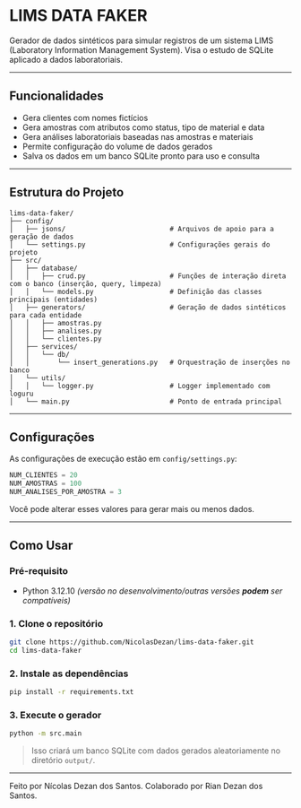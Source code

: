 # LIMS DATA FAKER

Gerador de dados sintéticos para simular registros de um sistema LIMS (Laboratory Information Management System). Visa o estudo de SQLite aplicado a dados laboratoriais.

---

## Funcionalidades

- Gera clientes com nomes fictícios
- Gera amostras com atributos como status, tipo de material e data
- Gera análises laboratoriais baseadas nas amostras e materiais
- Permite configuração do volume de dados gerados
- Salva os dados em um banco SQLite pronto para uso e consulta


---

## Estrutura do Projeto


```
lims-data-faker/
├── config/
│   ├── jsons/                          # Arquivos de apoio para a geração de dados
│   └── settings.py                     # Configurações gerais do projeto
├── src/
│   ├── database/
│   │   ├── crud.py                     # Funções de interação direta com o banco (inserção, query, limpeza)
│   │   └── models.py                   # Definição das classes principais (entidades)
│   ├── generators/                     # Geração de dados sintéticos para cada entidade
│   │   ├── amostras.py
│   │   ├── analises.py
│   │   └── clientes.py
│   ├── services/
│   │   └── db/
│   │       └── insert_generations.py   # Orquestração de inserções no banco
│   └── utils/
│   │   └── logger.py                   # Logger implementado com loguru
│   └── main.py                         # Ponto de entrada principal
```

---

## Configurações

As configurações de execução estão em `config/settings.py`:

```python
NUM_CLIENTES = 20
NUM_AMOSTRAS = 100
NUM_ANALISES_POR_AMOSTRA = 3
```

Você pode alterar esses valores para gerar mais ou menos dados.


---

## Como Usar

### Pré-requisito

- Python 3.12.10 *(versão no desenvolvimento/outras versões **podem** ser compatíveis)*


### 1. Clone o repositório

```bash
git clone https://github.com/NicolasDezan/lims-data-faker.git
cd lims-data-faker
```

### 2. Instale as dependências
```bash
pip install -r requirements.txt
```

### 3. Execute o gerador

```bash
python -m src.main
```

> Isso criará um banco SQLite com dados gerados aleatoriamente no diretório `output/`.

---

Feito por Nícolas Dezan dos Santos.
Colaborado por Rian Dezan dos Santos.
